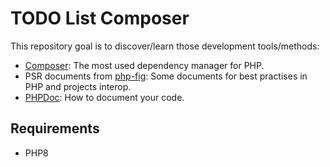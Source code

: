 TODO List Composer
==================

This repository goal is to discover/learn those development tools/methods:
- [Composer](https://getcomposer.org/): The most used dependency manager for PHP.
- PSR documents from [php-fig](https://www.php-fig.org/): Some documents for best practises in PHP and projects interop.
- [PHPDoc](https://docs.phpdoc.org/3.0/guide/references/phpdoc/index.html): How to document your code.

## Requirements

- PHP8
